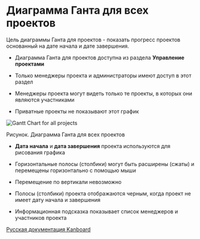 Диаграмма Ганта для всех проектов
=================================



Цель диаграммы Ганта для проектов - показать прогресс проектов основанный на дате начала и дате завершения.



-   Диаграмма Ганта для проектов доступна из раздела **Управление проектами**



-   Только менеджеры проекта и администраторы имеют доступ в этот раздел



-   Менеджеры проекта могут видеть только те проекты, в которых они являются участниками



-   Приватные проекты не показывают этот график



![Gantt Chart for all projects](https://kanboard.net/screenshots/documentation/gantt-chart-all-projects.png)

Рисунок. Диаграмма Ганта для всех проектов



-   **Дата начала** и **дата завершения** проекта используются для рисования графика



-   Горизонтальные полосы (столбики) могут быть расширены (сжаты) и перемещены горизонтально с помощью мыши



-   Перемещение по вертикали невозможно



-   Полосы (столбики) проекта отображаются черным, когда проект не имеет дату начала и завершения



-   Информационная подсказка показывает список менеджеров и участников проекта



 


 



[Русская документация Kanboard](http://kanboard.ru/doc/)

